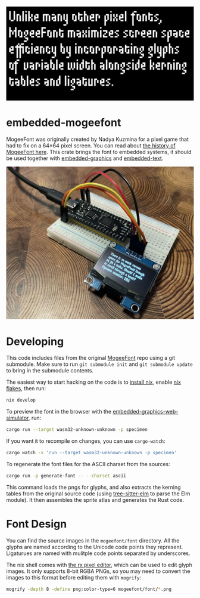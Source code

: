 ![Specimen](specimen.png)

# embedded-mogeefont

MogeeFont was originally created by Nadya Kuzmina for a pixel game that had to fix on a 64×64 pixel screen. You can read about [the history of MogeeFont here](https://nadyakuzmina.com/story-of-mogeefont.html). This crate brings the font to embedded systems, it should be used together with [embedded-graphics](https://github.com/embedded-graphics/embedded-graphics) and [embedded-text](https://github.com/embedded-graphics/embedded-text).

![Embedded](embedded.jpg)

# Developing

This code includes files from the original [MogeeFont](https://github.com/kuzminadya/mogeefont) repo using a git submodule. Make sure to run `git submodule init` and `git submodule update` to bring in the submodule contents.

The easiest way to start hacking on the code is to [install nix](https://nixos.org/download/#download-nix), enable [nix flakes](https://wiki.nixos.org/wiki/Flakes), then run:

```sh
nix develop
```

To preview the font in the browser with the [embedded-graphics-web-simulator](https://github.com/rahul-thakoor/embedded-graphics-web-simulator), run:

```sh
cargo run --target wasm32-unknown-unknown -p specimen
```

If you want it to recompile on changes, you can use `cargo-watch`:

```sh
cargo watch -x 'run --target wasm32-unknown-unknown -p specimen'
```

To regenerate the font files for the ASCII charset from the sources:

```sh
cargo run -p generate-font -- --charset ascii
```

This command loads the pngs for glyphs, and also extracts the kerning tables from the original source code (using [tree-sitter-elm](https://github.com/elm-tooling/tree-sitter-elm) to parse the Elm module). It then assembles the sprite atlas and generates the Rust code.

# Font Design

You can find the source images in the `mogeefont/font` directory. All the glyphs are named according to the Unicode code points they represent. Ligaturues are named with mulitple code points separated by underscores.

The nix shell comes with [the rx pixel editor](https://rx.cloudhead.io), which can be used to edit glyph images. It only supports 8-bit RGBA PNGs, so you may need to convert the images to this format before editing them with `mogrify`:

```sh
mogrify -depth 8 -define png:color-type=6 mogeefont/font/*.png
```
